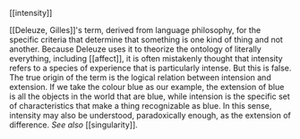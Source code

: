 [[intensity]]

[[Deleuze, Gilles]]'s term, derived
from language philosophy, for the specific criteria that determine that
something is one kind of thing and not another. Because Deleuze uses it
to theorize the ontology of literally everything, including
[[affect]], it is often
mistakenly thought that intensity refers to a species of experience that
is particularly intense. But this is false. The true origin of the term
is the logical relation between intension and extension. If we take the
colour blue as our example, the extension of blue is all the objects in
the world that are blue, while intension is the specific set of
characteristics that make a thing recognizable as blue. In this sense,
intensity may also be understood, paradoxically enough, as the extension
of difference. *See also*
[[singularity]].
